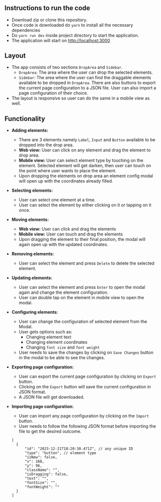 #

## Instructions to run the code

- Download zip or clone this repository.
- Once code is downloaded do `yarn` to install all the necessary dependencies
- Do `yarn run dev` inside project directory to start the application.
- The application will start on [http://localhost:3000](http://localhost:3000)

## Layout

- The app consists of two sections `DropArea` and `Sidebar`.
  - `DropArea`: The area where the user can drop the selected elements.
  - `Sidebar`: The area where the user can find the draggable elements available to be dropped in `DropArea`. There are also buttons to export the current page configuration to a JSON file. User can also import a page configuration of their choice.
- The layout is responsive so user can do the same in a mobile view as well.

## Functionality

- **Adding elements:**

  - There are 3 elements namely `Label`, `Input` and `Button` available to be dropped into the drop area.
  - **Web view:** User can click on any element and drag the element to drop area.
  - **Mobile view:** User can select element type by touching on the element. Selected element will get darken, then user can touch on the point where user wants to place the element.
  - Upon dropping the elements on drop area an element config modal will open up with the coordinates already filled.

- **Selecting elements:**

  - User can select one element at a time.
  - User can select the element by either clicking on it or tapping on it once.

- **Moving elements:**

  - **Web view:** User can click and drag the elements
  - **Mobile view:** User can touch and drag the elements
  - Upon dragging the element to their final position, the modal will again open up with the updated coordinates.

- **Removing elements:**

  - User can select the element and press `Delete` to delete the selected element.

- **Updating elements:**

  - User can select the element and press `Enter` to open the modal again and change the element configuration.
  - User can double tap on the element in mobile view to open the modal.

- **Configuring elements:**

  - User can change the configuration of selected element from the Modal.
  - User gets options such as:
    - Changing element text
    - Changing element coordinates
    - Changing `font size` and `font weight`
  - User needs to save the changes by clicking on `Save Changes` button in the modal to be able to see the changes.

- **Exporting page configuration:**

  - User can export the current page configuration by clicking on `Export` button.
  - Clicking on the `Export` button will save the current configuration in JSON format.
  - A JSON file will get downloaded.

- **Importing page configuration:**
  - User can import any page configuration by clicking on the `Import` button.
  - User needs to follow the following JSON format before importing the file to get the desired outcome.
  ```
  [
    {
        "id": "2023-12-21T18:20:30.471Z", // any unique ID
        "type": "button", // element type
        "isNew": false,
        "x": 168,
        "y": 96,
        "className": "",
        "isDragging": false,
        "text": "",
        "fontSize": "",
        "fontWeight": ""
    }
  ]
  ```

